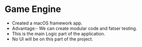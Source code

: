 # Game Engine

* Created a macOS framework app.
* Advantage:- We can create modular code and fatser testing.
* This is the main Logic part of the application.
* No UI will be on this part of the project.
  

